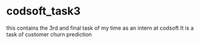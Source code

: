 # codsoft_task3
this contains the 3rd and final task of my time as an intern at codsoft
It is a task of customer churn prediction
